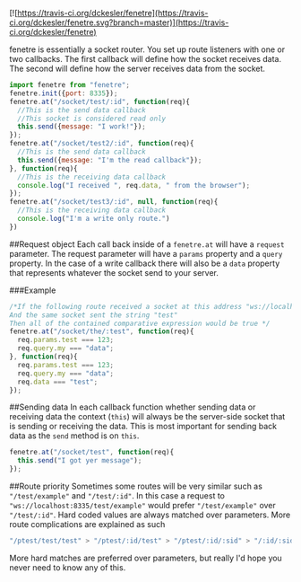 [![https://travis-ci.org/dckesler/fenetre](https://travis-ci.org/dckesler/fenetre.svg?branch=master)](https://travis-ci.org/dckesler/fenetre)

fenetre is essentially a socket router. You set up route listeners with one or two callbacks. The first callback will define how the socket receives data. The second will define how the server receives data from the socket.

```javascript
import fenetre from "fenetre";
fenetre.init({port: 8335});
fenetre.at("/socket/test/:id", function(req){
  //This is the send data callback
  //This socket is considered read only
  this.send({message: "I work!"});
});
fenetre.at("/socket/test2/:id", function(req){
  //This is the send data callback
  this.send({message: "I'm the read callback"});
}, function(req){
  //This is the receiving data callback
  console.log("I received ", req.data, " from the browser");
});
fenetre.at("/socket/test3/:id", null, function(req){
  //This is the receiving data callback
  console.log("I'm a write only route.")
})
```
##Request object
Each call back inside of a `fenetre.at` will have a `request` parameter. The request parameter will have a `params` property and a `query` property. In the case of a write callback there will also be a `data` property that represents whatever the socket send to your server.

###Example
```javascript
/*If the following route received a socket at this address "ws://localhost:8335/socket/the/123?my=data"
And the same socket sent the string "test"
Then all of the contained comparative expression would be true */
fenetre.at("/socket/the/:test", function(req){
  req.params.test === 123;
  req.query.my === "data";
}, function(req){
  req.params.test === 123;
  req.query.my === "data";
  req.data === "test";
});
```
##Sending data
In each callback function whether sending data or receiving data the context (`this`) will always be the server-side socket that is sending or receiving the data. This is most important for sending back data as the `send` method is on `this`.

```javascript
fenetre.at("/socket/test", function(req){
  this.send("I got yer message");
});
```

##Route priority
Sometimes some routes will be very similar such as `"/test/example"` and `"/test/:id"`. In this case a request to `"ws://localhost:8335/test/example"` would prefer `"/test/example"` over `"/test/:id"`. Hard coded values are always matched over parameters.
More route complications are explained as such
```javascript
"/ptest/test/test" > "/ptest/:id/test" > "/ptest/:id/:sid" > "/:id/:sid/:ssid"
```
More hard matches are preferred over parameters, but really I'd hope you never need to know any of this.
